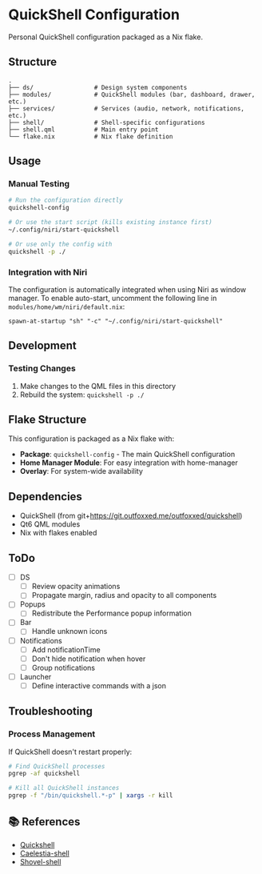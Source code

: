 # QuickShell Configuration

Personal QuickShell configuration packaged as a Nix flake.

## Structure

```
.
├── ds/                 # Design system components
├── modules/            # QuickShell modules (bar, dashboard, drawer, etc.)
├── services/           # Services (audio, network, notifications, etc.)
├── shell/              # Shell-specific configurations
├── shell.qml           # Main entry point
└── flake.nix           # Nix flake definition
```

## Usage

### Manual Testing

```bash
# Run the configuration directly
quickshell-config

# Or use the start script (kills existing instance first)
~/.config/niri/start-quickshell

# Or use only the config with
quickshell -p ./
```

### Integration with Niri

The configuration is automatically integrated when using Niri as window manager. To enable auto-start, uncomment the following line in `modules/home/wm/niri/default.nix`:

```kdl
spawn-at-startup "sh" "-c" "~/.config/niri/start-quickshell"
```

## Development

### Testing Changes

1. Make changes to the QML files in this directory
2. Rebuild the system: `quickshell -p ./`


## Flake Structure

This configuration is packaged as a Nix flake with:

- **Package**: `quickshell-config` - The main QuickShell configuration
- **Home Manager Module**: For easy integration with home-manager
- **Overlay**: For system-wide availability

## Dependencies

- QuickShell (from git+https://git.outfoxxed.me/outfoxxed/quickshell)
- Qt6 QML modules
- Nix with flakes enabled

## ToDo
- [ ] DS
  - [ ] Review opacity animations
  - [ ] Propagate margin, radius and opacity to all components
- [ ] Popups
  - [ ] Redistribute the Performance popup information
- [ ] Bar
  - [ ] Handle unknown icons
- [ ] Notifications
  - [ ] Add notificationTime
  - [ ] Don't hide notification when hover
  - [ ] Group notifications
- [ ] Launcher
  - [ ] Define interactive commands with a json

## Troubleshooting

### Process Management

If QuickShell doesn't restart properly:

```bash
# Find QuickShell processes
pgrep -af quickshell

# Kill all QuickShell instances
pgrep -f "/bin/quickshell.*-p" | xargs -r kill
```

## 📚 References
* [Quickshell](https://quickshell.org/docs/v0.2.0/types/Quickshell.Hyprland/HyprlandWorkspace/)
* [Caelestia-shell](https://github.com/caelestia-dots/shell)
* [Shovel-shell](https://github.com/shovelwithasprout/shovel-shell)
